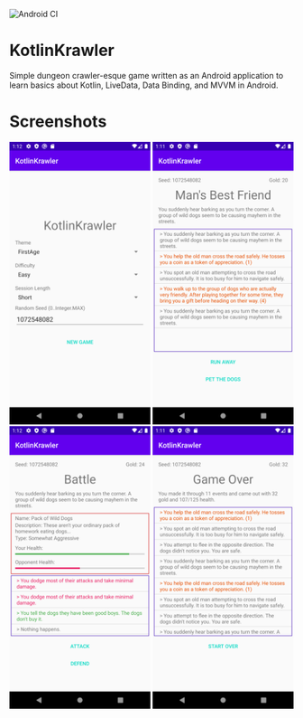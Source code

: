 ![Android CI](https://github.com/blakrazor/KotlinKrawler/workflows/Android%20CI/badge.svg)

# KotlinKrawler
Simple dungeon crawler-esque game written as an Android application to learn basics about Kotlin, LiveData, Data Binding, and MVVM in Android.

# Screenshots

<img src="https://github.com/blakrazor/KotlinKrawler/blob/develop/screenshots/Screenshot_1593418335.png" width="250"> <img src="https://github.com/blakrazor/KotlinKrawler/blob/develop/screenshots/Screenshot_1593418306.png" width="250"> <img src="https://github.com/blakrazor/KotlinKrawler/blob/develop/screenshots/Screenshot_1593418328.png" width="250"> <img src="https://github.com/blakrazor/KotlinKrawler/blob/develop/screenshots/Screenshot_1593418293.png" width="250">
